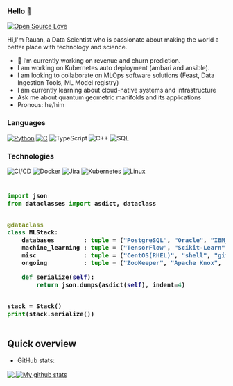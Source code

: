 ### Hello 👋
[![Open Source Love](https://badges.frapsoft.com/os/v1/open-source.svg?v=102)](https://github.com/ellerbrock/open-source-badge/)

Hi,I'm Rauan, a Data Scientist who is passionate about making the world a better place with technology and science.

- 🔭 I’m currently working on revenue and churn prediction.
- I am working on Kubernetes auto deployment (ambari and ansible).
- I am looking to collaborate on MLOps software solutions (Feast, Data Ingestion Tools, ML Model registry)
- I am currently learning about cloud-native systems and infrastructure
- Ask me about quantum geometric manifolds and its applications
- Pronous: he/him 

### Languages

[![Python](https://img.shields.io/badge/-Python-000?&logo=python)](https://github.com/adamalston?tab=repositories&q=&type=&language=python)
[![C](https://img.shields.io/badge/-C-000?&logo=C)](https://github.com/adamalston?tab=repositories&q=&type=&language=c)
![TypeScript](https://img.shields.io/badge/-TypeScript-000?&logo=TypeScript&logoColor=007ACC)
![C++](https://img.shields.io/badge/-C++-000?&logo=c%2b%2b&logoColor=00599C)
![SQL](https://img.shields.io/badge/-SQL-000?&logo=MySQL&logoColor=4479A1)

### Technologies

![CI/CD](https://img.shields.io/badge/-CI%2FCD-000?&logo=CircleCI&logoColor=888)
![Docker](https://img.shields.io/badge/-Docker-000?&logo=Docker)
![Jira](https://img.shields.io/badge/-Jira-000?&logo=Jira-Software&logoColor=0052CC)
![Kubernetes](https://img.shields.io/badge/-Kubernetes-000?&logo=Kubernetes)
![Linux](https://img.shields.io/badge/-Linux-000?&logo=Linux&logoColor=FCC624)



<h3>
    
```python
​
import json
from dataclasses import asdict, dataclass


@dataclass
class MLStack:
    databases        : tuple = ("PostgreSQL", "Oracle", "IBM_DB")
    machine_learning : tuple = ("TensorFlow", "Scikit-Learn", "Prophet", "xgboost", "HyperOpt") 
    misc             : tuple = ("CentOS(RHEL)", "shell", "git", "Jira")
    ongoing          : tuple = ("ZooKeeper", "Apache Knox", "Alpine Linux")

    def serialize(self):
        return json.dumps(asdict(self), indent=4)


stack = Stack()
print(stack.serialize())
​
```
</h3>

## Quick overview
* GitHub stats:  
<a href="https://github.com/anuraghazra/github-readme-stats">
  <!-- Change the `github-readme-stats.anuraghazra1.vercel.app` to `github-readme-stats.vercel.app`  -->
  <img align="center" src="https://github-readme-stats.vercel.app/api/top-langs/?username=ra312&langs_count=8" />
</a>
<a href="https://github.com/anuraghazra/github-readme-stats">
  <img align="center" src="https://github-readme-stats.anuraghazra1.vercel.app/api?username=ra312&show_icons=true&line_height=27&include_all_commits=true" alt="My github stats" />
</a>  

<!--
https://github.com/ra312/ra312.git
Hi,I'm Rauan, a Data Scientist working on revenue and churn prediction.

Currently, I am building the analytical platform to empower my peer data scientists to build, design and implement data analytics and machine learning products built primarily on a kubernetes cluster. 
I regularly share my expertise with my team mates by organizing practical workshops on the Big Data infrastructure (the Apache Stack, Kubernetes, Gitlab CI/CD)
I use TensorFlow, Scikit-Learn, HyperOpt, Kubeflow to deliver models and data for high impact business problems.
My team uses a Kubernetes cluster to deploy and orchestrate end-to-end machine learning pipelines.
We are also improving the existing data ingestion tools. Occasionally, we can build a new cluster using ansible and monitor via ambari. 
We love our ML code to be written in Python.


DevOps= Gitlab Runner Pods in Kubernetes
JFrog Container Registry = to store Docker images and ML artefacts
data ingestion = scheduled kubeflow jobs or NiFi/Flink 
ML = TensorFLow, PyTorch, Scikit-Learn, HyperOpt, XgBoost
cluster_infrastructure = ansible, ambari

**ra312/ra312** is a ✨ _special_ ✨ repository because its `README.md` (this file) appears on your GitHub profile.

Here are some ideas to get you started:


- 🌱 I’m currently learning ...
- 👯 I’m looking to collaborate on ...
- 🤔 I’m looking for help with ...
- 💬 Ask me about ...
- 📫 How to reach me: ...
- 😄 Pronouns: ...
- ⚡ Fun fact: ...
-->
